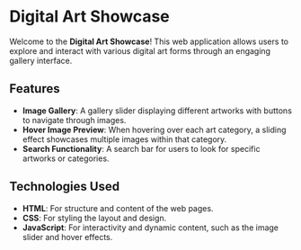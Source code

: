 # Digital Art Showcase

Welcome to the **Digital Art Showcase**! This web application allows users to explore and interact with various digital art forms through an engaging gallery interface. 

## Features

- **Image Gallery**: A gallery slider displaying different artworks with buttons to navigate through images.
- **Hover Image Preview**: When hovering over each art category, a sliding effect showcases multiple images within that category.
- **Search Functionality**: A search bar for users to look for specific artworks or categories.

## Technologies Used

- **HTML**: For structure and content of the web pages.
- **CSS**: For styling the layout and design.
- **JavaScript**: For interactivity and dynamic content, such as the image slider and hover effects.
